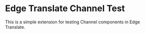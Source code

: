 # Edge Translate Channel Test

This is a simple extension for testing Channel components in Edge Translate.